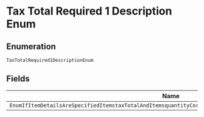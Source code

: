 
# Tax Total Required 1 Description Enum

## Enumeration

`TaxTotalRequired1DescriptionEnum`

## Fields

| Name |
|  --- |
| `EnumIfItemDetailsAreSpecifiedItemstaxTotalAndItemsquantityCorrespondingAmountbreakdowntaxTotalIsRequired` |

